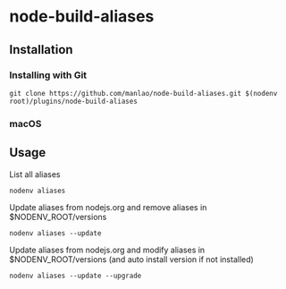 # node-build-aliases

## Installation

### Installing with Git

```shell
git clone https://github.com/manlao/node-build-aliases.git $(nodenv root)/plugins/node-build-aliases
```

### macOS

## Usage

List all aliases

```shell
nodenv aliases
```

Update aliases from nodejs.org and remove aliases in $NODENV_ROOT/versions

```shell
nodenv aliases --update
```

Update aliases from nodejs.org and modify aliases in $NODENV_ROOT/versions (and auto install version if not installed)

```shell
nodenv aliases --update --upgrade
```
